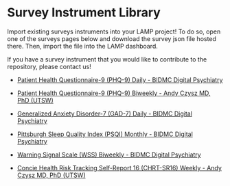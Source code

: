 # Survey Instrument Library

Import existing surveys instruments into your LAMP project! To do so, open one of the surveys pages below and download the survey json file hosted there. Then, import the file into the LAMP dashboard.

If you have a survey instrument that you would like to contribute to the repository, please contact us!

- [Patient Health Questionnaire-9 (PHQ-9) Daily - BIDMC Digital Psychiatry](assets/phq9.json)

- [Patient Health Questionnaire-9 (PHQ-9) Biweekly - Andy Czysz MD, PhD (UTSW)](assets/phq9_biweekly.json)

- [Generalized Anxiety Disorder-7 (GAD-7) Daily - BIDMC Digital Psychiatry](assets/gad7.json)

- [Pittsburgh Sleep Quality Index (PSQI) Monthly - BIDMC Digital Psychiatry](assets/psqi.json)

- [Warning Signal Scale (WSS) Biweekly - BIDMC Digital Psychiatry](assets/wss.json)

- [Concie Health Risk Tracking Self-Report 16 (CHRT-SR16) Weekly - Andy Czysz MD, PhD (UTSW)](assets/chrt-sr16.json)
